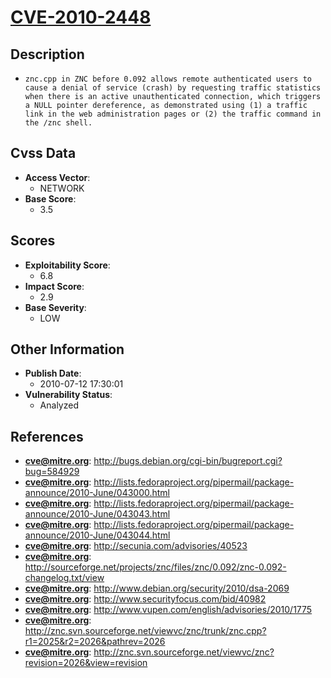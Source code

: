 
# [CVE-2010-2448](http://bugs.debian.org/cgi-bin/bugreport.cgi?bug=584929)

## Description

- `znc.cpp in ZNC before 0.092 allows remote authenticated users to cause a denial of service (crash) by requesting traffic statistics when there is an active unauthenticated connection, which triggers a NULL pointer dereference, as demonstrated using (1) a traffic link in the web administration pages or (2) the traffic command in the /znc shell.`

## Cvss Data

- **Access Vector**:
  - NETWORK
- **Base Score**:
  - 3.5

## Scores

- **Exploitability Score**:
  - 6.8
- **Impact Score**:
  - 2.9
- **Base Severity**:
  - LOW

## Other Information

- **Publish Date**:
  - 2010-07-12 17:30:01
- **Vulnerability Status**:
  - Analyzed

## References

- **cve@mitre.org**: http://bugs.debian.org/cgi-bin/bugreport.cgi?bug=584929
- **cve@mitre.org**: http://lists.fedoraproject.org/pipermail/package-announce/2010-June/043000.html
- **cve@mitre.org**: http://lists.fedoraproject.org/pipermail/package-announce/2010-June/043043.html
- **cve@mitre.org**: http://lists.fedoraproject.org/pipermail/package-announce/2010-June/043044.html
- **cve@mitre.org**: http://secunia.com/advisories/40523
- **cve@mitre.org**: http://sourceforge.net/projects/znc/files/znc/0.092/znc-0.092-changelog.txt/view
- **cve@mitre.org**: http://www.debian.org/security/2010/dsa-2069
- **cve@mitre.org**: http://www.securityfocus.com/bid/40982
- **cve@mitre.org**: http://www.vupen.com/english/advisories/2010/1775
- **cve@mitre.org**: http://znc.svn.sourceforge.net/viewvc/znc/trunk/znc.cpp?r1=2025&r2=2026&pathrev=2026
- **cve@mitre.org**: http://znc.svn.sourceforge.net/viewvc/znc?revision=2026&view=revision
